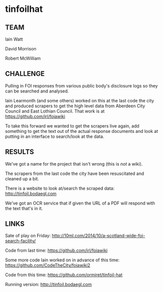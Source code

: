 # tinfoilhat


## TEAM 

Iain Watt

David Morrison

Robert McWilliam

## CHALLENGE 

Pulling in FOI responses from various public body's disclosure logs so they can be searched and analysed. 

Iain Learmonth (and some others) worked on this at the last code the city and produced scrapers to get the high level data from Aberdeen City Council and East Lothian Council. That work is at https://github.com/irl/foiawiki 

To take this forward we wanted to get the scrapers live again, add something to get the text out of the actual response documents and look at putting in an interface to search/look at the data.  

## RESULTS

We've got a name for the project that isn't wrong (this is *not* a wiki). 

The scrapers from the last code the city have been resuscitated and cleaned up a bit. 

There is a website to look at/search the scraped data: http://tinfoil.bodaegl.com

We've got an OCR service that if given the URL of a PDF will respond with the text that's in it. 

## LINKS 

Sate of play on Friday: http://10ml.com/2014/10/a-scotland-wide-foi-search-facility/

Code from last time:
https://github.com/irl/foiawiki

Some more code Iain worked on in advance of this time:
https://github.com/CodeTheCity/foiawiki2

Code from this time:
https://github.com/ormiret/tinfoil-hat

Running version:
http://tinfoil.bodaegl.com
